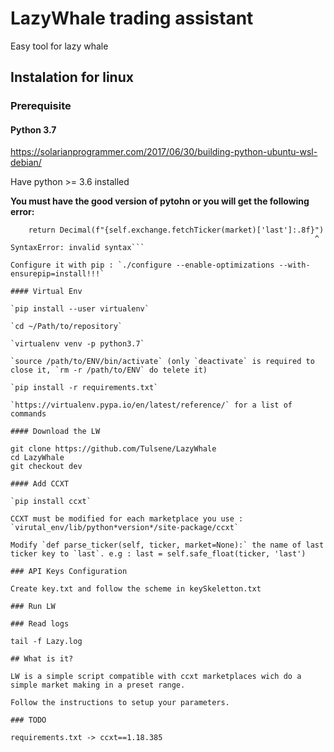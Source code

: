 # LazyWhale trading assistant

Easy tool for lazy whale

## Instalation for linux
### Prerequisite
#### Python 3.7
https://solarianprogrammer.com/2017/06/30/building-python-ubuntu-wsl-debian/

Have python >= 3.6 installed

**You must have the good version of pytohn or you will get the following error:**

```  File "LazyStarter.py", line 183
    return Decimal(f"{self.exchange.fetchTicker(market)['last']:.8f}")
                                                                    ^
SyntaxError: invalid syntax```

Configure it with pip : `./configure --enable-optimizations --with-ensurepip=install!!!`

#### Virtual Env

`pip install --user virtualenv`

`cd ~/Path/to/repository`

`virtualenv venv -p python3.7`

`source /path/to/ENV/bin/activate` (only `deactivate` is required to close it, `rm -r /path/to/ENV` do telete it)

`pip install -r requirements.txt`

`https://virtualenv.pypa.io/en/latest/reference/` for a list of commands

#### Download the LW

git clone https://github.com/Tulsene/LazyWhale
cd LazyWhale
git checkout dev

#### Add CCXT

`pip install ccxt`

CCXT must be modified for each marketplace you use : `virutal_env/lib/python*version*/site-package/ccxt`

Modify `def parse_ticker(self, ticker, market=None):` the name of last ticker key to `last`. e.g : last = self.safe_float(ticker, 'last')

### API Keys Configuration

Create key.txt and follow the scheme in keySkeletton.txt

### Run LW

### Read logs

tail -f Lazy.log

## What is it?

LW is a simple script compatible with ccxt marketplaces wich do a simple market making in a preset range. 

Follow the instructions to setup your parameters.

### TODO

requirements.txt -> ccxt==1.18.385
 